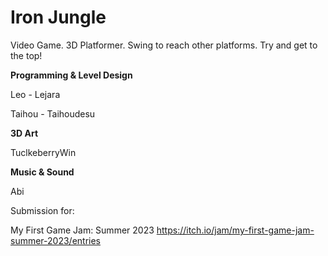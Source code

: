 # Iron Jungle
Video Game. 3D Platformer.
Swing to reach other platforms. Try and get to the top!

**Programming & Level Design**

Leo -  Lejara

Taihou - Taihoudesu

**3D Art**

TuclkeberryWin

**Music & Sound**

Abi


Submission for:

My First Game Jam: Summer 2023
https://itch.io/jam/my-first-game-jam-summer-2023/entries
